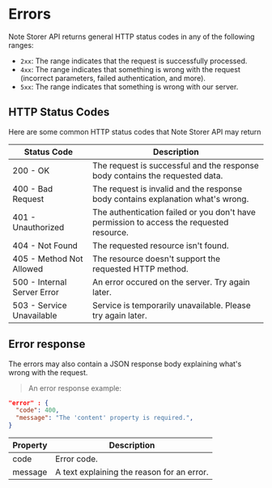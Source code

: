 # Errors

<!-- <aside class="notice">
This error section is stored in a separate file in <code>includes/_errors.md</code>. Slate allows you to optionally separate out your docs into many files...just save them to the <code>includes</code> folder and add them to the top of your <code>index.md</code>'s frontmatter. Files are included in the order listed.
</aside>
 -->
Note Storer API returns general HTTP status codes in any of the following ranges:

- `2xx`: The range indicates that the request is successfully processed.
- `4xx`: The range indicates that something is wrong with the request (incorrect parameters, failed authentication, and more).
- `5xx`: The range indicates that something is wrong with our server.

## HTTP Status Codes

Here are some common HTTP status codes that Note Storer API may return

Status Code | Description
---------- | -------
200 - OK | The request is successful and the response body contains the requested data.
400 - Bad Request | The request is invalid and the response body contains explanation what's wrong.
401 - Unauthorized | The authentication failed or you don't have permission to access the requested resource.
404 - Not Found | The requested resource isn't found. 
405 - Method Not Allowed | The resource doesn't support the requested HTTP method.
500 - Internal Server Error | An error occured on the server. Try again later.
503 - Service Unavailable | Service is temporarily unavailable. Please try again later.



## Error response

The errors may also contain a JSON response body explaining what's wrong with the request. 

> An error response example:

```json
"error" : {
  "code": 400,
  "message": "The 'content' property is required.",
}

```

Property | Description
---------- | -------
code | Error code.
message | A text explaining the reason for an error. 


